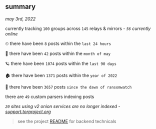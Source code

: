 
## summary
_may 3rd, 2022_

currently tracking `100` groups across `145` relays & mirrors - _`56` currently online_

⏲ there have been `8` posts within the `last 24 hours`

🦈 there have been `42` posts within the `month of may`

🪐 there have been `1074` posts within the `last 90 days`

🏚 there have been `1371` posts within the `year of 2022`

🦕 there have been `3657` posts `since the dawn of ransomwatch`

there are `49` custom parsers indexing posts

_`20` sites using v2 onion services are no longer indexed - [support.torproject.org](https://support.torproject.org/onionservices/v2-deprecation/)_

> see the project [README](https://github.com/thetanz/ransomwatch#ransomwatch--) for backend technicals

